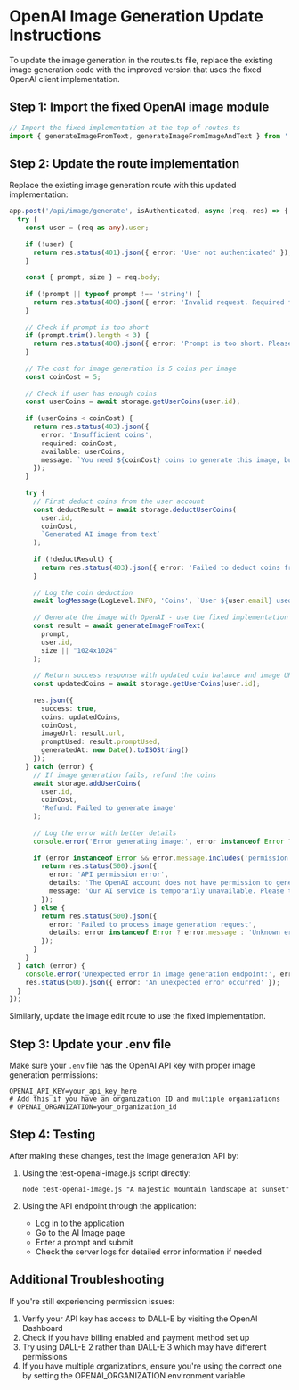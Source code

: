 # OpenAI Image Generation Update Instructions

To update the image generation in the routes.ts file, replace the existing image generation code with the improved version that uses the fixed OpenAI client implementation.

## Step 1: Import the fixed OpenAI image module

```typescript
// Import the fixed implementation at the top of routes.ts
import { generateImageFromText, generateImageFromImageAndText } from './lib/openai-image-fixed';
```

## Step 2: Update the route implementation

Replace the existing image generation route with this updated implementation:

```typescript
app.post('/api/image/generate', isAuthenticated, async (req, res) => {
  try {
    const user = (req as any).user;
    
    if (!user) {
      return res.status(401).json({ error: 'User not authenticated' });
    }
    
    const { prompt, size } = req.body;
    
    if (!prompt || typeof prompt !== 'string') {
      return res.status(400).json({ error: 'Invalid request. Required field: prompt' });
    }
    
    // Check if prompt is too short
    if (prompt.trim().length < 3) {
      return res.status(400).json({ error: 'Prompt is too short. Please provide a more detailed description.' });
    }
    
    // The cost for image generation is 5 coins per image
    const coinCost = 5;
    
    // Check if user has enough coins
    const userCoins = await storage.getUserCoins(user.id);
    
    if (userCoins < coinCost) {
      return res.status(403).json({ 
        error: 'Insufficient coins', 
        required: coinCost, 
        available: userCoins,
        message: `You need ${coinCost} coins to generate this image, but you only have ${userCoins} coins.`
      });
    }
    
    try {
      // First deduct coins from the user account
      const deductResult = await storage.deductUserCoins(
        user.id,
        coinCost,
        `Generated AI image from text`
      );
      
      if (!deductResult) {
        return res.status(403).json({ error: 'Failed to deduct coins from account' });
      }
      
      // Log the coin deduction
      await logMessage(LogLevel.INFO, 'Coins', `User ${user.email} used ${coinCost} coins for image generation`);
      
      // Generate the image with OpenAI - use the fixed implementation
      const result = await generateImageFromText(
        prompt,
        user.id,
        size || "1024x1024"
      );
      
      // Return success response with updated coin balance and image URL
      const updatedCoins = await storage.getUserCoins(user.id);
      
      res.json({ 
        success: true, 
        coins: updatedCoins,
        coinCost,
        imageUrl: result.url,
        promptUsed: result.promptUsed,
        generatedAt: new Date().toISOString()
      });
    } catch (error) {
      // If image generation fails, refund the coins
      await storage.addUserCoins(
        user.id,
        coinCost,
        'Refund: Failed to generate image'
      );
      
      // Log the error with better details
      console.error('Error generating image:', error instanceof Error ? error.message : 'Unknown error');
      
      if (error instanceof Error && error.message.includes('permission')) {
        return res.status(500).json({ 
          error: 'API permission error', 
          details: 'The OpenAI account does not have permission to generate images.',
          message: 'Our AI service is temporarily unavailable. Please try again later.'
        });
      } else {
        return res.status(500).json({ 
          error: 'Failed to process image generation request',
          details: error instanceof Error ? error.message : 'Unknown error'
        });
      }
    }
  } catch (error) {
    console.error('Unexpected error in image generation endpoint:', error);
    res.status(500).json({ error: 'An unexpected error occurred' });
  }
});
```

Similarly, update the image edit route to use the fixed implementation.

## Step 3: Update your .env file

Make sure your `.env` file has the OpenAI API key with proper image generation permissions:

```
OPENAI_API_KEY=your_api_key_here
# Add this if you have an organization ID and multiple organizations
# OPENAI_ORGANIZATION=your_organization_id
```

## Step 4: Testing

After making these changes, test the image generation API by:

1. Using the test-openai-image.js script directly:
   ```
   node test-openai-image.js "A majestic mountain landscape at sunset"
   ```

2. Using the API endpoint through the application:
   - Log in to the application
   - Go to the AI Image page
   - Enter a prompt and submit
   - Check the server logs for detailed error information if needed

## Additional Troubleshooting

If you're still experiencing permission issues:

1. Verify your API key has access to DALL-E by visiting the OpenAI Dashboard
2. Check if you have billing enabled and payment method set up
3. Try using DALL-E 2 rather than DALL-E 3 which may have different permissions
4. If you have multiple organizations, ensure you're using the correct one by setting the OPENAI_ORGANIZATION environment variable